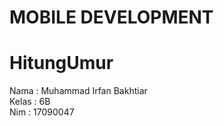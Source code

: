 # MOBILE DEVELOPMENT
# HitungUmur


Nama : Muhammad Irfan Bakhtiar<br>
Kelas : 6B<br>
Nim : 17090047
